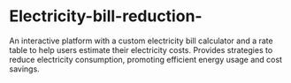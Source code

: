 # Electricity-bill-reduction-
An interactive platform with a custom electricity bill calculator and a rate table to help users estimate their electricity costs. Provides strategies to reduce electricity consumption, promoting efficient energy usage and cost savings.
